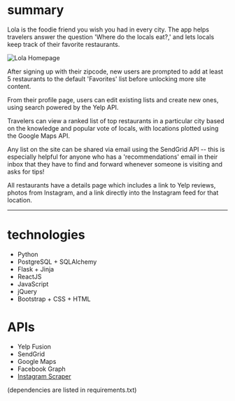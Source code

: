 # summary

Lola is the foodie friend you wish you had in every city.
The app helps travelers answer the question 'Where do the locals eat?,' and lets
locals keep track of their favorite restaurants.

![Lola Homepage](/static/img/README/home.png)

After signing up with their zipcode, new users are prompted to add at least
5 restaurants to the default 'Favorites' list before unlocking more site content.

From their profile page, users can edit existing lists and create new ones, using
search powered by the Yelp API.

Travelers can view a ranked list of top restaurants in a particular city based on
the knowledge and popular vote of locals, with locations plotted using the Google Maps
API.

Any list on the site can be shared via email using the SendGrid API -- this is
especially helpful for anyone who has a 'recommendations' email in their inbox
that they have to find and forward whenever someone is visiting and asks for tips!

All restaurants have a details page which includes a link to Yelp reviews, photos from
Instagram, and a link directly into the Instagram feed for that location.

***

# technologies

* Python
* PostgreSQL + SQLAlchemy
* Flask + Jinja
* ReactJS
* JavaScript
* jQuery
* Bootstrap + CSS + HTML

# APIs

* Yelp Fusion
* SendGrid
* Google Maps
* Facebook Graph
* [Instagram Scraper](https://github.com/rarcega/instagram-scraper)

(dependencies are listed in requirements.txt)

